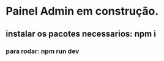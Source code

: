# Painel Admin em construção.

## instalar os pacotes necessarios: npm i

### para rodar: npm run dev
